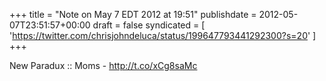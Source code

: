 +++
title = "Note on May 7 EDT 2012 at 19:51"
publishdate = 2012-05-07T23:51:57+00:00
draft = false
syndicated = [ 'https://twitter.com/chrisjohndeluca/status/199647793441292300?s=20' ]
+++

New Paradux :: Moms - http://t.co/xCg8saMc
